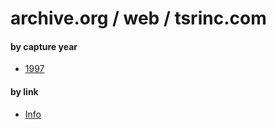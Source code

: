 # archive.org / web / tsrinc.com

#### by capture year
* [1997](0519970000000000*/)

#### by link
* [Info](07info/08info.html/)
